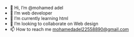 - 👋 Hi, I’m @mohamed adel
- 👀 I’m web developer
- 🌱 I’m currently learning html
- 💞️ I’m looking to collaborate on Web design
- 📫 How to reach me mohamedadel22558890@gmail.com

<!---
mohamedadelhh/mohamedadel is a ✨ special ✨ repository because its `README.md` (this file) appears on your GitHub profile.
You can click the Preview link to take a look at your changes.
--->
